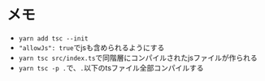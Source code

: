 # メモ
- `yarn add tsc --init`
- `"allowJs": true`でjsも含められるようにする
- `yarn tsc src/index.ts`で同階層にコンパイルされたjsファイルが作られる
- `yarn tsc -p .`で、`.`以下のtsファイル全部コンパイルする